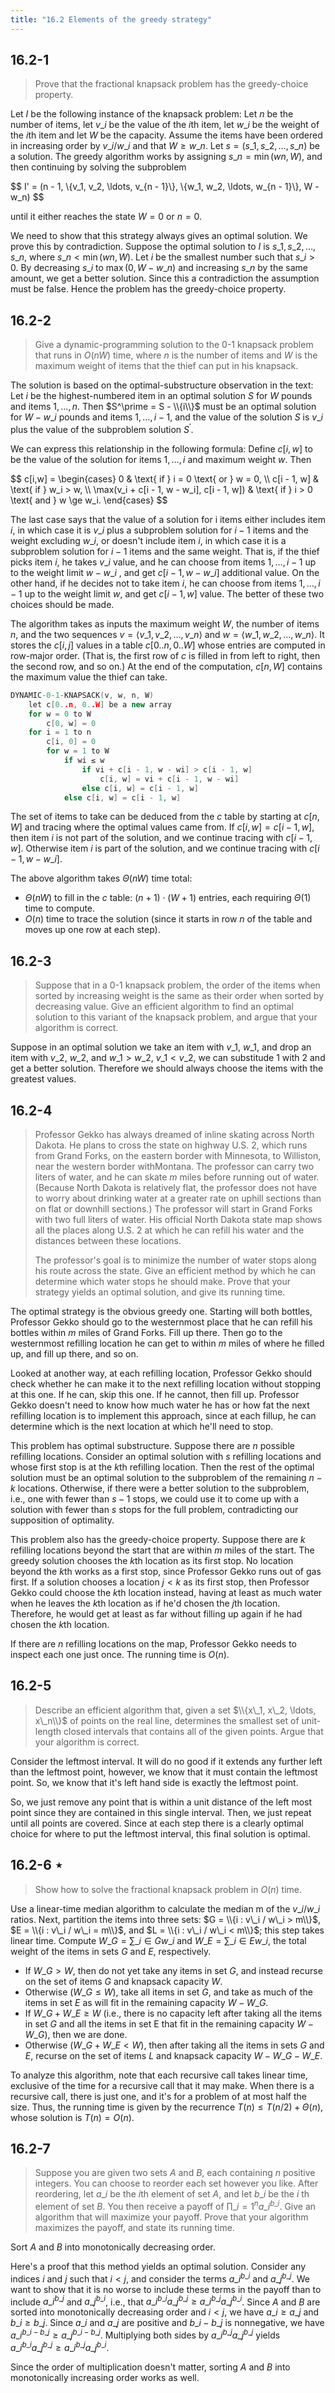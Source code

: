 ```yaml
---
title: "16.2 Elements of the greedy strategy"
---
```


## 16.2-1

> Prove that the fractional knapsack problem has the greedy-choice property.

Let $I$ be the following instance of the knapsack problem: Let $n$ be the number of items, let $v\_i$ be the value of the $i$th item, let $w\_i$ be the weight of the $i$th item and let $W$ be the capacity. Assume the items have been ordered in increasing order by $v\_i / w\_i$ and that $W \ge w\_n$.
Let $s = (s\_1, s\_2, \ldots, s\_n)$ be a solution. The greedy algorithm works by assigning $s\_n = \min(wn, W)$, and then continuing by solving the subproblem

<div>
$$
I' = (n - 1, \{v_1, v_2, \ldots, v_{n - 1}\}, \{w_1, w_2, \ldots, w_{n - 1}\}, W - w_n)
$$
</div>

until it either reaches the state $W = 0$ or $n = 0$.

We need to show that this strategy always gives an optimal solution. We prove this by contradiction. Suppose the optimal solution to $I$ is $s\_1, s\_2, \ldots, s\_n$, where $s\_n < \min(wn, W)$. Let $i$ be the smallest number such that $s\_i > 0$. By decreasing $s\_i$ to $\max(0, W - w\_n)$ and increasing $s\_n$ by the same amount, we get a better solution. Since this a contradiction the assumption must be false. Hence the problem has the greedy-choice property.

## 16.2-2

> Give a dynamic-programming solution to the $0$-$1$ knapsack problem that runs in $O(nW)$ time, where $n$ is the number of items and $W$ is the maximum weight of items that the thief can put in his knapsack.

The solution is based on the optimal-substructure observation in the text: Let $i$ be the highest-numbered item in an optimal solution $S$ for $W$ pounds and items $1, \ldots, n$. Then $S^\prime  = S - \\{i\\}$ must be an optimal solution for $W - w\_i$ pounds and items $1, \ldots, i - 1$, and the value of the solution $S$ is $v\_i$ plus the value of the subproblem solution $S^\prime$.

We can express this relationship in the following formula: Define $c[i, w]$ to be the value of the solution for items $1, \ldots, i$ and maximum weight $w$. Then

<div>
$$
c[i,w] =
\begin{cases}
0                                          & \text{ if } i = 0 \text{ or } w = 0, \\
c[i - 1, w]                                & \text{ if } w_i > w, \\
\max(v_i + c[i - 1, w - w_i], c[i - 1, w]) & \text{ if } i > 0 \text{ and } w \ge w_i.
\end{cases}
$$
</div>

The last case says that the value of a solution for i items either includes item $i$, in which case it is $v\_i$ plus a subproblem solution for $i - 1$ items and the weight excluding $w\_i$, or doesn't include item $i$, in which case it is a subproblem solution for $i - 1$ items and the same weight. That is, if the thief picks item $i$, he takes $v\_i$ value, and he can choose from items $1, \ldots, i - 1$ up to the weight limit $w - w\_i$ , and get $c[i - 1, w - w\_i]$ additional value. On the other hand, if he decides not to take item $i$, he can choose from items $1, \ldots, i - 1$ up to the weight limit $w$, and get $c[i - 1, w]$ value. The better of these two choices should be made.

The algorithm takes as inputs the maximum weight $W$, the number of items $n$, and the two sequences $v = \langle v\_1, v\_2, \ldots, v\_n \rangle$ and $w = \langle w\_1, w\_2, \ldots, w\_n \rangle$. It stores the $c[i, j]$ values in a table $c[0..n, 0..W]$ whose entries are computed in row-major order. (That is, the first row of $c$ is filled in from left to right, then the second row, and so on.) At the end of the computation, $c[n, W]$ contains the maximum value the thief can take.

```cpp
DYNAMIC-0-1-KNAPSACK(v, w, n, W)
    let c[0..n, 0..W] be a new array
    for w = 0 to W
        c[0, w] = 0
    for i = 1 to n
        c[i, 0] = 0
        for w = 1 to W
            if wi ≤ w
                if vi + c[i - 1, w - wi] > c[i - 1, w]
                    c[i, w] = vi + c[i - 1, w - wi]
                else c[i, w] = c[i - 1, w]
            else c[i, w] = c[i - 1, w]
```

The set of items to take can be deduced from the $c$ table by starting at $c[n, W]$ and tracing where the optimal values came from. If $c[i, w] = c[i - 1, w]$, then item $i$ is not part of the solution, and we continue tracing with $c[i - 1, w]$. Otherwise item $i$ is part of the solution, and we continue tracing with $c[i - 1, w - w\_i]$.

The above algorithm takes $\Theta(nW)$ time total:

- $\Theta(nW)$ to fill in the $c$ table: $(n + 1) \cdot (W + 1)$ entries, each requiring $\Theta(1)$ time to compute.
- $O(n)$ time to trace the solution (since it starts in row $n$ of the table and moves up one row at each step).

## 16.2-3

> Suppose that in a $0$-$1$ knapsack problem, the order of the items when sorted by increasing weight is the same as their order when sorted by decreasing value. Give an efficient algorithm to find an optimal solution to this variant of the knapsack problem, and argue that your algorithm is correct.

Suppose in an optimal solution we take an item with $v\_1$, $w\_1$, and drop an item with $v\_2$, $w\_2$, and $w\_1 > w\_2$, $v\_1 < v\_2$, we can substitude $1$ with $2$ and get a better solution. Therefore we should always choose the items with the greatest values.

## 16.2-4

> Professor Gekko has always dreamed of inline skating across North Dakota. He plans to cross the state on highway U.S. 2, which runs from Grand Forks, on the eastern border with Minnesota, to Williston, near the western border withMontana. The professor can carry two liters of water, and he can skate $m$ miles before running out of water. (Because North Dakota is relatively flat, the professor does not have to worry about drinking water at a greater rate on uphill sections than on flat or downhill sections.) The professor will start in Grand Forks with two full liters of water. His official North Dakota state map shows all the places along U.S. 2 at which he can refill his water and the distances between these locations.
>
> The professor's goal is to minimize the number of water stops along his route across the state. Give an efficient method by which he can determine which water stops he should make. Prove that your strategy yields an optimal solution, and give its running time.

The optimal strategy is the obvious greedy one. Starting will both bottles, Professor Gekko should go to the westernmost place that he can refill his bottles within $m$ miles of Grand Forks. Fill up there. Then go to the westernmost refilling location he can get to within $m$ miles of where he filled up, and fill up there, and so on.

Looked at another way, at each refilling location, Professor Gekko should check whether he can make it to the next refilling location without stopping at this one. If he can, skip this one. If he cannot, then fill up. Professor Gekko doesn't need to know how much water he has or how fat the next refilling location is to implement this approach, since at each fillup, he can determine which is the next location at which he'll need to stop.

This problem has optimal substructure. Suppose there are $n$ possible refilling locations. Consider an optimal solution with $s$ refilling locations and whose first stop is at the $k$th refilling location. Then the rest of the optimal solution must be an optimal solution to the subproblem of the remaining $n - k$ locations. Otherwise, if there were a better solution to the subproblem, i.e., one with fewer than $s - 1$ stops, we could use it to come up with a solution with fewer than $s$ stops for the full problem, contradicting our supposition of optimality.

This problem also has the greedy-choice property. Suppose there are $k$ refilling locations beyond the start that are within $m$ miles of the start. The greedy solution chooses the $k$th location as its first stop. No location beyond the $k$th works as a first stop, since Professor Gekko runs out of gas first. If a solution chooses a location $j < k$ as its first stop, then Professor Gekko could choose the $k$th location instead, having at least as much water when he leaves the $k$th location as if he'd chosen the $j$th location. Therefore, he would get at least as far without filling up again if he had chosen the $k$th location.

If there are $n$ refilling locations on the map, Professor Gekko needs to inspect each one just once. The running time is $O(n)$.

## 16.2-5

> Describe an efficient algorithm that, given a set $\\{x\_1, x\_2, \ldots, x\_n\\}$ of points on the real line, determines the smallest set of unit-length closed intervals that contains all of the given points. Argue that your algorithm is correct.

Consider the leftmost interval. It will do no good if it extends any further left than the leftmost point, however, we know that it must contain the leftmost point. So, we know that it's left hand side is exactly the leftmost point. 

So, we just remove any point that is within a unit distance of the left most point since they are contained in this single interval. Then, we just repeat until all points are covered. Since at each step there is a clearly optimal choice for where to put the leftmost interval, this final solution is optimal.

## 16.2-6 $\star$

> Show how to solve the fractional knapsack problem in $O(n)$ time.

Use a linear-time median algorithm to calculate the median m of the $v\_i / w\_i$ ratios. Next, partition the items into three sets: $G = \\{i : v\_i / w\_i > m\\}$, $E = \\{i : v\_i / w\_i = m\\}$, and $L = \\{i : v\_i / w\_i < m\\}$; this step takes linear time. Compute $W\_G = \sum\_{i \in G} w\_i$ and $W\_E = \sum\_{i \in E} w\_i$, the total weight of the items in sets $G$ and $E$, respectively.

- If $W\_G > W$, then do not yet take any items in set $G$, and instead recurse on the set of items $G$ and knapsack capacity $W$.
- Otherwise $(W\_G \le W)$, take all items in set $G$, and take as much of the items in set $E$ as will fit in the remaining capacity $W - W\_G$.
- If $W\_G + W\_E \ge W$ (i.e., there is no capacity left after taking all the items in set $G$ and all the items in set E that fit in the remaining capacity $W - W\_G$), then we are done.
- Otherwise $(W\_G + W\_E < W)$, then after taking all the items in sets $G$ and $E$, recurse on the set of items $L$ and knapsack capacity $W - W\_G - W\_E$.

To analyze this algorithm, note that each recursive call takes linear time, exclusive of the time for a recursive call that it may make. When there is a recursive call, there is just one, and it's for a problem of at most half the size. Thus, the running time is given by the recurrence $T(n) \le T (n / 2) + \Theta(n)$, whose solution is $T(n) = O(n)$.

## 16.2-7

> Suppose you are given two sets $A$ and $B$, each containing $n$ positive integers. You can choose to reorder each set however you like. After reordering, let $a\_i$ be the $i$th element of set $A$, and let $b\_i$ be the $i$ th element of set $B$. You then receive a payoff of $\prod\_{i = 1}^n a\_i^{b\_i}$. Give an algorithm that will maximize your payoff. Prove that your algorithm maximizes the payoff, and state its running time.

Sort $A$ and $B$ into monotonically decreasing order.

Here's a proof that this method yields an optimal solution. Consider any indices $i$ and $j$ such that $i < j$, and consider the terms $a\_i^{b\_i}$ and $a\_j^{b\_j}$. We want to show that it is no worse to include these terms in the payoff than to include $a\_i^{b\_j}$ and $a\_j^{b\_i}$, i.e., that $a\_i^{b\_i} a\_j^{b\_j} \ge a\_i^{b\_j} a\_j^{b\_i}$. Since $A$ and $B$ are sorted into monotonically decreasing order and $i < j$, we have $a\_i \ge a\_j$ and $b\_i \ge b\_j$. Since $a\_i$ and $a\_j$ are positive and $b\_i - b\_j$ is nonnegative, we have $a\_i^{b\_i - b\_j} \ge a\_j^{b\_i - b\_j}$. Multiplying both sides by $a\_i^{b\_j} a\_j^{b\_j}$ yields $a\_i^{b\_i} a\_j^{b\_j} \ge a\_i^{b\_j} a\_j^{b\_i}$.

Since the order of multiplication doesn't matter, sorting $A$ and $B$ into monotonically increasing order works as well.
